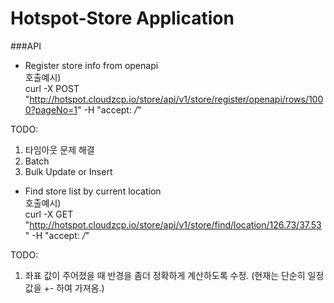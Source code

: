 # Hotspot-Store Application
###API 

- Register store info from openapi  
호출예시)  
curl -X POST "http://hotspot.cloudzcp.io/store/api/v1/store/register/openapi/rows/1000?pageNo=1" -H "accept: */*"  

TODO: 
1. 타임아웃 문제 해결
2. Batch
3. Bulk Update or Insert

- Find store list by current location  
호출예시)  
curl -X GET "http://hotspot.cloudzcp.io/store/api/v1/store/find/location/126.73/37.53" -H "accept: */*"  

TODO:  
1. 좌표 값이 주어졌을 때 반경을 좀더 정확하게 계산하도록 수정. (현재는 단순히 일정 값을 +- 하여 가져옴.)


